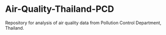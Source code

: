 # Air-Quality-Thailand-PCD
Repository for analysis of air quality data from Pollution Control Department, Thailand. 
